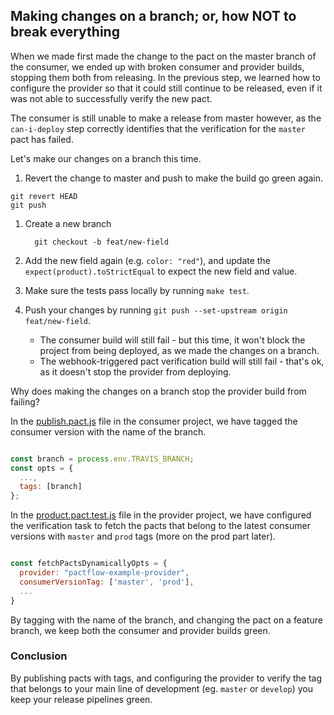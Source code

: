 ## Making changes on a branch; or, how NOT to break everything

When we made first made the change to the pact on the master branch of the consumer, we ended up with broken consumer and provider builds, stopping them both from releasing. In the previous step, we learned how to configure the provider so that it could still continue to be released, even if it was not able to successfully verify the new pact.

The consumer is still unable to make a release from master however, as the `can-i-deploy` step correctly identifies that the verification for the `master` pact has failed.

Let's make our changes on a branch this time.

1. Revert the change to master and push to make the build go green again.


```
git revert HEAD
git push
```

1. Create a new branch

    ```
      git checkout -b feat/new-field
    ```

1. Add the new field again (e.g. `color: "red"`), and update the `expect(product).toStrictEqual` to expect the new field and value.

1. Make sure the tests pass locally by running `make test`.

1. Push your changes by running `git push --set-upstream origin feat/new-field`.
    * The consumer build will still fail - but this time, it won't block the project from being deployed, as we made the changes on a branch.
    * The webhook-triggered pact verification build will still fail - that's ok, as it doesn't stop the provider from deploying.

Why does making the changes on a branch stop the provider build from failing?

In the [publish.pact.js](https://github.com/pactflow/example-consumer/blob/master/publish.pact.js) file in the consumer project, we have tagged the consumer version with the name of the branch.

```js

const branch = process.env.TRAVIS_BRANCH;
const opts = {
  ...,
  tags: [branch]
};
```

In the [product.pact.test.js](https://github.com/pactflow/example-provider/blob/master/product/product.pact.test.js) file in the provider project, we have configured the verification task to fetch the pacts that belong to the latest consumer versions with `master` and `prod` tags (more on the prod part later).

```js

const fetchPactsDynamicallyOpts = {
  provider: "pactflow-example-provider",
  consumerVersionTag: ['master', 'prod'],
  ...
}
```

By tagging with the name of the branch, and changing the pact on a feature branch, we keep both the consumer and provider builds green.

### Conclusion

By publishing pacts with tags, and configuring the provider to verify the tag that belongs to your main line of development (eg. `master` or `develop`) you keep your release pipelines green.
